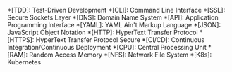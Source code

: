 <!-- Common includes for MkDocs -->

*[TDD]: Test-Driven Development
*[CLI]: Command Line Interface
*[SSL]: Secure Sockets Layer
*[DNS]: Domain Name System
*[API]: Application Programming Interface
*[YAML]: YAML Ain't Markup Language
*[JSON]: JavaScript Object Notation
*[HTTP]: HyperText Transfer Protocol
*[HTTPS]: HyperText Transfer Protocol Secure
*[CI/CD]: Continuous Integration/Continuous Deployment
*[CPU]: Central Processing Unit
*[RAM]: Random Access Memory
*[NFS]: Network File System
*[K8s]: Kubernetes
